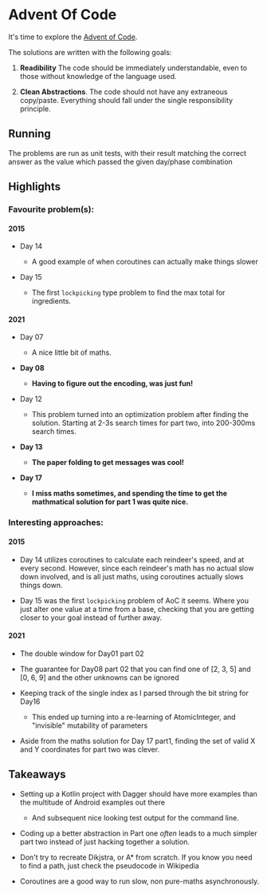 # Advent Of Code

It's time to explore the [Advent of Code](http://adventofcode.com).

The solutions are written with the following goals:

1. **Readibility** 
   The code should be immediately understandable, even to those without knowledge of the language used. 

2. **Clean Abstractions**.
   The code should not have any extraneous copy/paste. 
   Everything should fall under the single responsibility principle.
   
   
## Running

The problems are run as unit tests, with their result matching the correct answer
as the value which passed the given day/phase combination

## Highlights

### Favourite problem(s):

#### 2015

* Day 14
  * A good example of when coroutines can actually make things slower
    
* Day 15
  * The first `lockpicking` type problem to find the max total for ingredients.

#### 2021

* Day 07
  * A nice little bit of maths.
    
* **Day 08**
  * **Having to figure out the encoding, was just fun!**
    
* Day 12
  * This problem turned into an optimization problem after finding the solution. Starting at 2-3s search times for part two, into 200-300ms search times.
    
* **Day 13**
  * **The paper folding to get messages was cool!**
    
* **Day 17**
  * **I miss maths sometimes, and spending the time to get the mathmatical solution for part 1 was quite nice.** 

### Interesting approaches:

#### 2015

* Day 14 utilizes coroutines to calculate each reindeer's speed, and at every second. However, since each reindeer's math has no actual slow down involved, and is all just maths, using coroutines actually slows things down.

* Day 15 was the first `lockpicking` problem of AoC it seems. Where you just alter one value at a time from a base, checking that you are getting closer to your goal instead of further away.

#### 2021

* The double window for Day01 part 02


* The guarantee for Day08 part 02 that you can find one of [2, 3, 5] and [0, 6, 9] and the other unknowns can be ignored
  

* Keeping track of the single index as I parsed through the bit string for Day16 
  * This ended up turning into a re-learning of AtomicInteger, and "invisible" mutability of parameters
    

* Aside from the maths solution for Day 17 part1, finding the set of valid X and Y coordinates for part two was clever. 
    

## Takeaways

* Setting up a Kotlin project with Dagger should have more examples than the multitude of Android examples out there
  * And subsequent nice looking test output for the command line.
    

* Coding up a better abstraction in Part one *often* leads to a much simpler part two instead of just hacking together a solution.
  

* Don't try to recreate Dikjstra, or A* from scratch. If you know you need to find a path, just check the pseudocode in Wikipedia

* Coroutines are a good way to run slow, non pure-maths asynchronously.